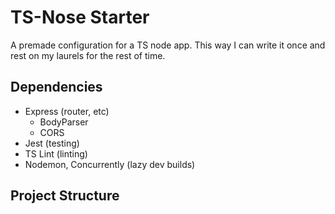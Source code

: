 # TS-Nose Starter
A premade configuration for a TS node app. This way I can write it once and rest on my laurels for the rest of time.

## Dependencies
 - Express (router, etc)
   - BodyParser
   - CORS
 - Jest (testing)
 - TS Lint (linting)
 - Nodemon, Concurrently (lazy dev builds)

## Project Structure
